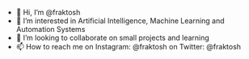 - 👋 Hi, I’m @fraktosh
- 👀 I’m interested in Artificial Intelligence, Machine Learning and Automation Systems
- 💞️ I’m looking to collaborate on small projects and learning
- 📫 How to reach me on Instagram: @fraktosh
                     on Twitter: @fraktosh

<!---
fraktosh/fraktosh is a ✨ special ✨ repository because its `README.md` (this file) appears on your GitHub profile.
You can click the Preview link to take a look at your changes.
--->
